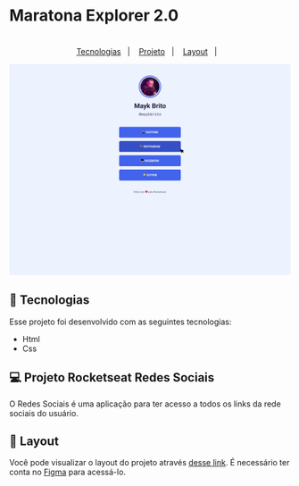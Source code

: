 # Maratona Explorer 2.0

<h1 align="center">

</h1>

<p align="center">
  <a href="#-tecnologias">Tecnologias</a>&nbsp;&nbsp;&nbsp;|&nbsp;&nbsp;&nbsp;
  <a href="#-projeto">Projeto</a>&nbsp;&nbsp;&nbsp;|&nbsp;&nbsp;&nbsp;
  <a href="#-layout">Layout</a>&nbsp;&nbsp;&nbsp;|&nbsp;&nbsp;&nbsp; 
</p>

<p align="center">

 <img src="img/home.png" alt="Home" />
 

## 🚀 Tecnologias

Esse projeto foi desenvolvido com as seguintes tecnologias:

- Html
- Css

## 💻 Projeto Rocketseat Redes Sociais  

O Redes Sociais é uma aplicação para ter acesso a todos os links da rede sociais do usuário.


## 🔖 Layout

Você pode visualizar o layout do projeto através [desse link](https://www.figma.com/file/j8Fe7AGabn3hX2OCVLTB3i/Rocket-Links---Maratona-Explorer-2.0-(Community)). É necessário ter conta no [Figma](https://figma.com) para acessá-lo.